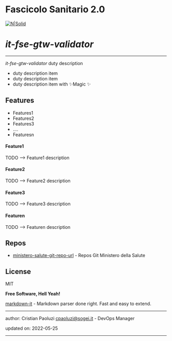 # Fascicolo Sanitario 2.0
[![N|Solid](https://www.sogei.it/content/dam/sogei/loghi/Sogei_logo_304.svg)](https://www.sogei.it/it/sogei-homepage.html)

# _it-fse-gtw-validator_


---

_it-fse-gtw-validator_ duty description
- duty description item
- duty description item
- duty description item with ✨Magic ✨

## Features
- Features1
- Features2
- Features3
- ....
- Featuresn

#### Feature1
TODO --> Feature1 description

#### Feature2
TODO --> Feature2 description

#### Feature3
TODO --> Feature3 description

#### Featuren
TODO --> Featuren description

## Repos
- [ministero-salute-git-repo-url] - Repos Git Ministero della Salute

## License

MIT

**Free Software, Hell Yeah!**

[markdown-it] - Markdown parser done right. Fast and easy to extend.

[//]: # (These are reference links used in the body of this note and get stripped out when the markdown processor does its job. There is no need to format nicely because it shouldn't be seen. Thanks SO - http://stackoverflow.com/questions/4823468/store-comments-in-markdown-syntax)
[markdown-it]: <https://github.com/markdown-it/markdown-it>
[ministero-salute-git-repo-url]: <https://github.com/ministero-salute/it-fse-gtw-validator.git>
[Spring Boot]: <https://spring.io/projects/spring-boot>
[Maven]: <https://maven.apache.org/>

---
author: Cristian Paoluzi <cpaoluzi@sogei.it> - DevOps Manager

updated on: 2022-05-25

---